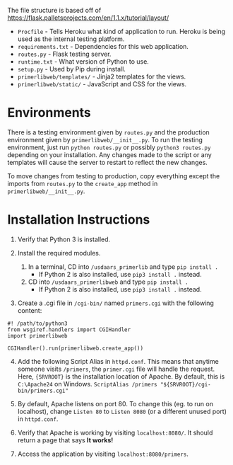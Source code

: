 The file structure is based off of
https://flask.palletsprojects.com/en/1.1.x/tutorial/layout/

* `Procfile` - Tells Heroku what kind of application to run. Heroku is being used as the internal testing platform.
* `requirements.txt` - Dependencies for this web application.
* `routes.py` - Flask testing server.
* `runtime.txt` - What version of Python to use.
* `setup.py` - Used by Pip during install.
* `primerlibweb/templates/` - Jinja2 templates for the views.
* `primerlibweb/static/` - JavaScript and CSS for the views.

Environments
===========================
There is a testing environment given by `routes.py` and the production
environment given by `primerlibweb/__init__.py`. To run the testing
environment, just run `python routes.py` or possibly `python3 routes.py`
depending on your installation. Any changes made to the script or
any templates will cause the server to restart to reflect the new
changes.

To move changes from testing to production, copy everything except
the imports from `routes.py` to the `create_app` method in
`primerlibweb/__init__.py`.

Installation Instructions
===========================

1) Verify that Python 3 is installed.
2) Install the required modules.
    1) In a terminal, CD into `/usdaars_primerlib` and type `pip install .`
        * If Python 2 is also installed, use `pip3 install .` instead.
    2) CD into `/usdaars_primerlibweb` and type `pip install .`
        * If Python 2 is also installed, use `pip3 install .` instead.

3) Create a .cgi file in `/cgi-bin/` named `primers.cgi` with the following content:
```
#! /path/to/python3
from wsgiref.handlers import CGIHandler
import primerlibweb

CGIHandler().run(primerlibweb.create_app())
```

4) Add the following Script Alias in `httpd.conf`. This means that anytime someone visits `/primers`, the `primer.cgi` file will handle the request. Here, `{SRVROOT}` is the installation location of Apache. By default, this is `C:\Apache24` on Windows.
`ScriptAlias /primers "${SRVROOT}/cgi-bin/primers.cgi"`

5) By default, Apache listens on port 80. To change this (eg. to run on localhost), change `Listen 80` to `Listen 8080` (or a different unused port) in `httpd.conf`.

6) Verify that Apache is working by visiting `localhost:8080/`. It should return a page that says **It works!**

7) Access the application by visiting `localhost:8080/primers`.
